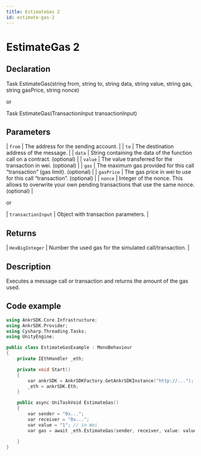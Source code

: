 ```yaml
---
title: EstimateGas 2
id: estimate-gas-2
---
```


# EstimateGas 2

## Declaration

Task<HexBigInteger> EstimateGas(string from, string to, string data, string value, string gas, string gasPrice, string nonce)

or

Task<HexBigInteger> EstimateGas(TransactionInput transactionInput)

## Parameters

| `from`     | The address for the sending account.                                                                             |
| `to`       | The destination address of the message.                                                                          |
| `data`     | String containing the data of the function call on a contract. (optional)                                        |
| `value`    | The value transferred for the transaction in wei. (optional)                                                     |
| `gas`      | The maximum gas provided for this call “transaction” (gas limit). (optional)                                     |
| `gasPrice` | The gas price in wei to use for this call “transaction”. (optional)                                              |
| `nonce`    | Integer of the nonce. This allows to overwrite your own pending transactions that use the same nonce. (optional) |

or

| `transactionInput` | Object with transaction parameters. |

## Returns

| `HexBigInteger` | Number the used gas for the simulated call/transaction. |

## Description

Executes a message call or transaction and returns the amount of the gas used.

## Code example

```C++
using AnkrSDK.Core.Infrastructure;
using AnkrSDK.Provider;
using Cysharp.Threading.Tasks;
using UnityEngine;

public class EstimateGasExample : MonoBehaviour
{
	private IEthHandler _eth;

	private void Start()
	{
		var ankrSDK = AnkrSDKFactory.GetAnkrSDKInstance("http://...");
		_eth = ankrSDK.Eth;
	}

	public async UniTaskVoid EstimateGas()
	{
		var sender = "0x...";
		var receiver = "0x...";
		var value = "1"; // in Wei
		var gas = await _eth.EstimateGas(sender, receiver, value: value);
		
	}
}
```
